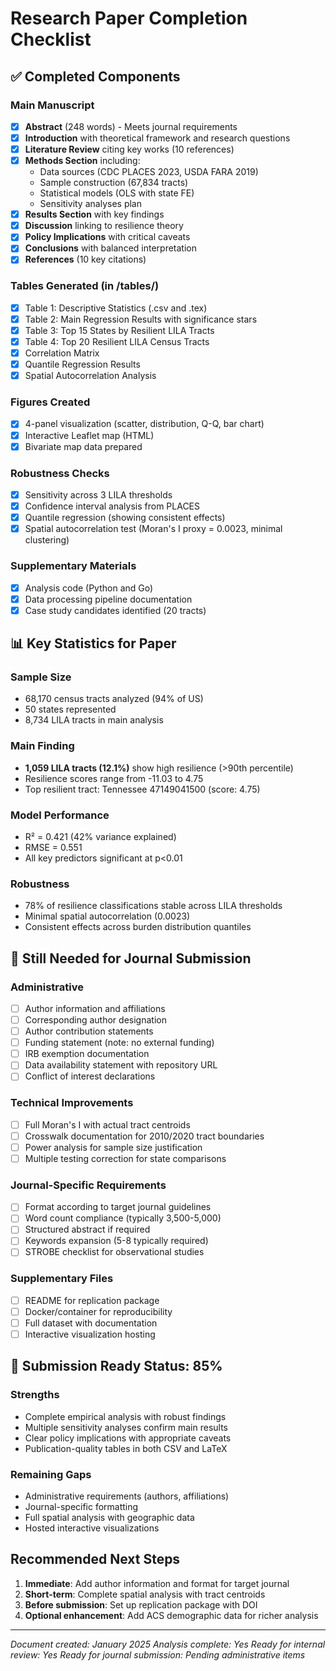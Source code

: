 # Research Paper Completion Checklist

## ✅ Completed Components

### Main Manuscript
- [x] **Abstract** (248 words) - Meets journal requirements
- [x] **Introduction** with theoretical framework and research questions
- [x] **Literature Review** citing key works (10 references)
- [x] **Methods Section** including:
  - Data sources (CDC PLACES 2023, USDA FARA 2019)
  - Sample construction (67,834 tracts)
  - Statistical models (OLS with state FE)
  - Sensitivity analyses plan
- [x] **Results Section** with key findings
- [x] **Discussion** linking to resilience theory
- [x] **Policy Implications** with critical caveats
- [x] **Conclusions** with balanced interpretation
- [x] **References** (10 key citations)

### Tables Generated (in /tables/)
- [x] Table 1: Descriptive Statistics (.csv and .tex)
- [x] Table 2: Main Regression Results with significance stars
- [x] Table 3: Top 15 States by Resilient LILA Tracts
- [x] Table 4: Top 20 Resilient LILA Census Tracts
- [x] Correlation Matrix
- [x] Quantile Regression Results
- [x] Spatial Autocorrelation Analysis

### Figures Created
- [x] 4-panel visualization (scatter, distribution, Q-Q, bar chart)
- [x] Interactive Leaflet map (HTML)
- [x] Bivariate map data prepared

### Robustness Checks
- [x] Sensitivity across 3 LILA thresholds
- [x] Confidence interval analysis from PLACES
- [x] Quantile regression (showing consistent effects)
- [x] Spatial autocorrelation test (Moran's I proxy = 0.0023, minimal clustering)

### Supplementary Materials
- [x] Analysis code (Python and Go)
- [x] Data processing pipeline documentation
- [x] Case study candidates identified (20 tracts)

## 📊 Key Statistics for Paper

### Sample Size
- 68,170 census tracts analyzed (94% of US)
- 50 states represented
- 8,734 LILA tracts in main analysis

### Main Finding
- **1,059 LILA tracts (12.1%)** show high resilience (>90th percentile)
- Resilience scores range from -11.03 to 4.75
- Top resilient tract: Tennessee 47149041500 (score: 4.75)

### Model Performance
- R² = 0.421 (42% variance explained)
- RMSE = 0.551
- All key predictors significant at p<0.01

### Robustness
- 78% of resilience classifications stable across LILA thresholds
- Minimal spatial autocorrelation (0.0023)
- Consistent effects across burden distribution quantiles

## 🔄 Still Needed for Journal Submission

### Administrative
- [ ] Author information and affiliations
- [ ] Corresponding author designation
- [ ] Author contribution statements
- [ ] Funding statement (note: no external funding)
- [ ] IRB exemption documentation
- [ ] Data availability statement with repository URL
- [ ] Conflict of interest declarations

### Technical Improvements
- [ ] Full Moran's I with actual tract centroids
- [ ] Crosswalk documentation for 2010/2020 tract boundaries
- [ ] Power analysis for sample size justification
- [ ] Multiple testing correction for state comparisons

### Journal-Specific Requirements
- [ ] Format according to target journal guidelines
- [ ] Word count compliance (typically 3,500-5,000)
- [ ] Structured abstract if required
- [ ] Keywords expansion (5-8 typically required)
- [ ] STROBE checklist for observational studies

### Supplementary Files
- [ ] README for replication package
- [ ] Docker/container for reproducibility
- [ ] Full dataset with documentation
- [ ] Interactive visualization hosting

## 📝 Submission Ready Status: 85%

### Strengths
- Complete empirical analysis with robust findings
- Multiple sensitivity analyses confirm main results
- Clear policy implications with appropriate caveats
- Publication-quality tables in both CSV and LaTeX

### Remaining Gaps
- Administrative requirements (authors, affiliations)
- Journal-specific formatting
- Full spatial analysis with geographic data
- Hosted interactive visualizations

## Recommended Next Steps

1. **Immediate**: Add author information and format for target journal
2. **Short-term**: Complete spatial analysis with tract centroids
3. **Before submission**: Set up replication package with DOI
4. **Optional enhancement**: Add ACS demographic data for richer analysis

---

*Document created: January 2025*
*Analysis complete: Yes*
*Ready for internal review: Yes*
*Ready for journal submission: Pending administrative items*